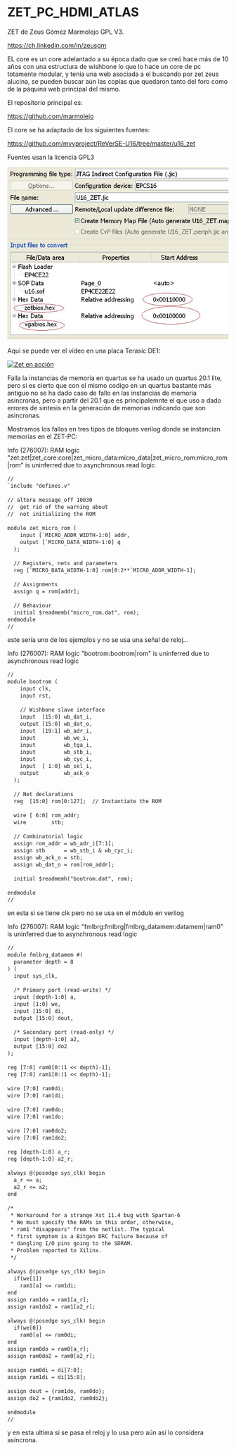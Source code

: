 # ZET_PC_HDMI_ATLAS

ZET de Zeus Gómez Marmolejo GPL V3.

https://ch.linkedin.com/in/zeusgm

EL core es un core adelantado a su época dado que se creó hace más de 10 años con una estructura de wishbone lo que lo hace un core de pc totamente modular,
y tenía una web asociada a el buscando por zet zeus alucina,
se pueden buscar aún las copias que quedaron tanto del foro como de la páquina web principal del mismo.


El repositorio principal es:

https://github.com/marmolejo

El core se ha adaptado de los siguientes fuentes:

https://github.com/mvvproject/ReVerSE-U16/tree/master/u16_zet

Fuentes usan la licencia GPL3

![Posición relativa de las roms dentro del JIC del ZET](https://github.com/AtlasFPGA/ZET_PC_HDMI_ATLAS/blob/main/flash/JIC.JPG)

Aquí se puede ver el vídeo en una placa Terasic DE1:



[![Zet en acción](https://img.youtube.com/vi/xLmnIhynMUg/0.jpg)](https://www.youtube.com/watch?v=xLmnIhynMUg)


Falla la instancias de memoria en quartus se ha usado un quartus 20.1 lite, pero si es cierto que con el mismo codigo en un quartus bastante más antiguo no se ha dado caso de fallo en las instancias de memoria asincronas, pero a partir del 20.1 que es principalemnte el que uso a dado errores de sintesis en la generación de memorias indicando que son asincronas.


Mostramos los fallos en tres tipos de bloques verilog donde se instancian memorias en el ZET-PC:

Info (276007): RAM logic "zet:zet|zet_core:core|zet_micro_data:micro_data|zet_micro_rom:micro_rom|rom" is uninferred due to asynchronous read logic


``` 
//
`include "defines.v"

// altera message_off 10030
//  get rid of the warning about
//  not initializing the ROM

module zet_micro_rom (
    input [`MICRO_ADDR_WIDTH-1:0] addr,
    output [`MICRO_DATA_WIDTH-1:0] q
  );

  // Registers, nets and parameters
  reg [`MICRO_DATA_WIDTH-1:0] rom[0:2**`MICRO_ADDR_WIDTH-1];

  // Assignments
  assign q = rom[addr];

  // Behaviour
  initial $readmemb("micro_rom.dat", rom);
endmodule
//
``` 
        
este sería  uno de los ejemplos y no se usa una señal de reloj...

Info (276007): RAM logic "bootrom:bootrom|rom" is uninferred due to asynchronous read logic
``` 
//
module bootrom (
    input clk,
    input rst,

    // Wishbone slave interface
    input  [15:0] wb_dat_i,
    output [15:0] wb_dat_o,
    input  [19:1] wb_adr_i,
    input         wb_we_i,
    input         wb_tga_i,
    input         wb_stb_i,
    input         wb_cyc_i,
    input  [ 1:0] wb_sel_i,
    output        wb_ack_o
  );

  // Net declarations
  reg  [15:0] rom[0:127];  // Instantiate the ROM

  wire [ 6:0] rom_addr;
  wire        stb;

  // Combinatorial logic
  assign rom_addr = wb_adr_i[7:1];
  assign stb      = wb_stb_i & wb_cyc_i;
  assign wb_ack_o = stb;
  assign wb_dat_o = rom[rom_addr];

  initial $readmemh("bootrom.dat", rom);

endmodule
//
``` 
en esta si se tiene clk pero no se usa en el módulo en verilog

Info (276007): RAM logic "fmlbrg:fmlbrg|fmlbrg_datamem:datamem|ram0" is uninferred due to asynchronous read logic

``` 
//
module fmlbrg_datamem #(
  parameter depth = 8
) (
  input sys_clk,

  /* Primary port (read-write) */
  input [depth-1:0] a,
  input [1:0] we,
  input [15:0] di,
  output [15:0] dout,

  /* Secondary port (read-only) */
  input [depth-1:0] a2,
  output [15:0] do2
);

reg [7:0] ram0[0:(1 << depth)-1];
reg [7:0] ram1[0:(1 << depth)-1];

wire [7:0] ram0di;
wire [7:0] ram1di;

wire [7:0] ram0do;
wire [7:0] ram1do;

wire [7:0] ram0do2;
wire [7:0] ram1do2;

reg [depth-1:0] a_r;
reg [depth-1:0] a2_r;

always @(posedge sys_clk) begin
  a_r <= a;
  a2_r <= a2;
end

/*
 * Workaround for a strange Xst 11.4 bug with Spartan-6
 * We must specify the RAMs in this order, otherwise,
 * ram1 "disappears" from the netlist. The typical
 * first symptom is a Bitgen DRC failure because of
 * dangling I/O pins going to the SDRAM.
 * Problem reported to Xilinx.
 */
 
always @(posedge sys_clk) begin
  if(we[1])
    ram1[a] <= ram1di;
end
assign ram1do = ram1[a_r];
assign ram1do2 = ram1[a2_r];

always @(posedge sys_clk) begin
  if(we[0])
    ram0[a] <= ram0di;
end
assign ram0do = ram0[a_r];
assign ram0do2 = ram0[a2_r];

assign ram0di = di[7:0];
assign ram1di = di[15:8];

assign dout = {ram1do, ram0do};
assign do2 = {ram1do2, ram0do2};

endmodule
//
``` 
y en esta ultima si se pasa el reloj y lo usa pero aún así lo considera asíncrona.
